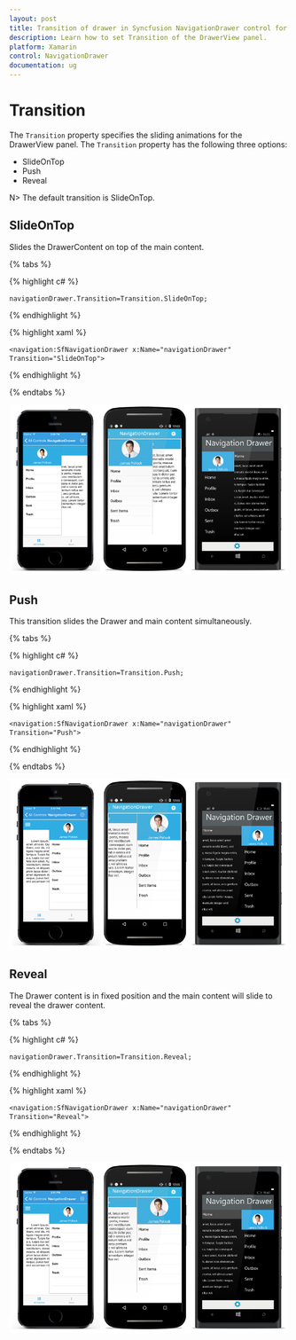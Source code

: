 ```yaml
---
layout: post
title: Transition of drawer in Syncfusion NavigationDrawer control for Xamarin.Forms
description: Learn how to set Transition of the DrawerView panel.
platform: Xamarin
control: NavigationDrawer
documentation: ug
---
```

# Transition

The `Transition` property specifies the sliding animations for the DrawerView panel. The `Transition` property has the following three options:

* SlideOnTop
* Push
* Reveal

N> The default transition is SlideOnTop.

## SlideOnTop

Slides the DrawerContent on top of the main content.

{% tabs %}	
	
{% highlight c# %} 

	navigationDrawer.Transition=Transition.SlideOnTop;

{% endhighlight %}

{% highlight xaml %}

	<navigation:SfNavigationDrawer x:Name="navigationDrawer" Transition="SlideOnTop">
	
{% endhighlight %}

{% endtabs %}

![](images/Slide-on-top.png)

## Push

This transition slides the Drawer and main content simultaneously.

{% tabs %}	
	
{% highlight c# %} 

	navigationDrawer.Transition=Transition.Push;

{% endhighlight %}

{% highlight xaml %}

	<navigation:SfNavigationDrawer x:Name="navigationDrawer" Transition="Push">
	
{% endhighlight %}

{% endtabs %}

![](images/Push.png)

## Reveal

The Drawer content is in fixed position and the main content will slide to reveal the drawer content.

{% tabs %}	
	
{% highlight c# %} 

	navigationDrawer.Transition=Transition.Reveal;

{% endhighlight %}

{% highlight xaml %}

	<navigation:SfNavigationDrawer x:Name="navigationDrawer" Transition="Reveal">
	
{% endhighlight %}

{% endtabs %}

![](images/reveal.png)
